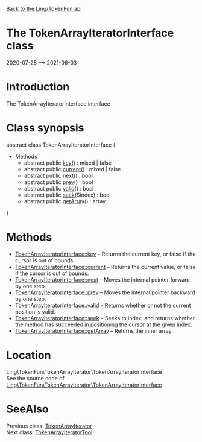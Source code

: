 [Back to the Ling/TokenFun api](https://github.com/lingtalfi/TokenFun/blob/master/doc/api/Ling/TokenFun.md)



The TokenArrayIteratorInterface class
================
2020-07-28 --> 2021-06-03






Introduction
============

The TokenArrayIteratorInterface interface



Class synopsis
==============


abstract class <span class="pl-k">TokenArrayIteratorInterface</span>  {

- Methods
    - abstract public [key](https://github.com/lingtalfi/TokenFun/blob/master/doc/api/Ling/TokenFun/TokenArrayIterator/TokenArrayIteratorInterface/key.md)() : mixed | false
    - abstract public [current](https://github.com/lingtalfi/TokenFun/blob/master/doc/api/Ling/TokenFun/TokenArrayIterator/TokenArrayIteratorInterface/current.md)() : mixed | false
    - abstract public [next](https://github.com/lingtalfi/TokenFun/blob/master/doc/api/Ling/TokenFun/TokenArrayIterator/TokenArrayIteratorInterface/next.md)() : bool
    - abstract public [prev](https://github.com/lingtalfi/TokenFun/blob/master/doc/api/Ling/TokenFun/TokenArrayIterator/TokenArrayIteratorInterface/prev.md)() : bool
    - abstract public [valid](https://github.com/lingtalfi/TokenFun/blob/master/doc/api/Ling/TokenFun/TokenArrayIterator/TokenArrayIteratorInterface/valid.md)() : bool
    - abstract public [seek](https://github.com/lingtalfi/TokenFun/blob/master/doc/api/Ling/TokenFun/TokenArrayIterator/TokenArrayIteratorInterface/seek.md)($index) : bool
    - abstract public [getArray](https://github.com/lingtalfi/TokenFun/blob/master/doc/api/Ling/TokenFun/TokenArrayIterator/TokenArrayIteratorInterface/getArray.md)() : array

}






Methods
==============

- [TokenArrayIteratorInterface::key](https://github.com/lingtalfi/TokenFun/blob/master/doc/api/Ling/TokenFun/TokenArrayIterator/TokenArrayIteratorInterface/key.md) &ndash; Returns the current key, or false if the cursor is out of bounds.
- [TokenArrayIteratorInterface::current](https://github.com/lingtalfi/TokenFun/blob/master/doc/api/Ling/TokenFun/TokenArrayIterator/TokenArrayIteratorInterface/current.md) &ndash; Returns the current value, or false if the cursor is out of bounds.
- [TokenArrayIteratorInterface::next](https://github.com/lingtalfi/TokenFun/blob/master/doc/api/Ling/TokenFun/TokenArrayIterator/TokenArrayIteratorInterface/next.md) &ndash; Moves the internal pointer forward by one step.
- [TokenArrayIteratorInterface::prev](https://github.com/lingtalfi/TokenFun/blob/master/doc/api/Ling/TokenFun/TokenArrayIterator/TokenArrayIteratorInterface/prev.md) &ndash; Moves the internal pointer backward by one step.
- [TokenArrayIteratorInterface::valid](https://github.com/lingtalfi/TokenFun/blob/master/doc/api/Ling/TokenFun/TokenArrayIterator/TokenArrayIteratorInterface/valid.md) &ndash; Returns whether or not the current position is valid.
- [TokenArrayIteratorInterface::seek](https://github.com/lingtalfi/TokenFun/blob/master/doc/api/Ling/TokenFun/TokenArrayIterator/TokenArrayIteratorInterface/seek.md) &ndash; Seeks to index, and returns whether the method has succeeded in positioning the cursor at the given index.
- [TokenArrayIteratorInterface::getArray](https://github.com/lingtalfi/TokenFun/blob/master/doc/api/Ling/TokenFun/TokenArrayIterator/TokenArrayIteratorInterface/getArray.md) &ndash; Returns the inner array.





Location
=============
Ling\TokenFun\TokenArrayIterator\TokenArrayIteratorInterface<br>
See the source code of [Ling\TokenFun\TokenArrayIterator\TokenArrayIteratorInterface](https://github.com/lingtalfi/TokenFun/blob/master/TokenArrayIterator/TokenArrayIteratorInterface.php)



SeeAlso
==============
Previous class: [TokenArrayIterator](https://github.com/lingtalfi/TokenFun/blob/master/doc/api/Ling/TokenFun/TokenArrayIterator/TokenArrayIterator.md)<br>Next class: [TokenArrayIteratorTool](https://github.com/lingtalfi/TokenFun/blob/master/doc/api/Ling/TokenFun/TokenArrayIterator/Tool/TokenArrayIteratorTool.md)<br>
